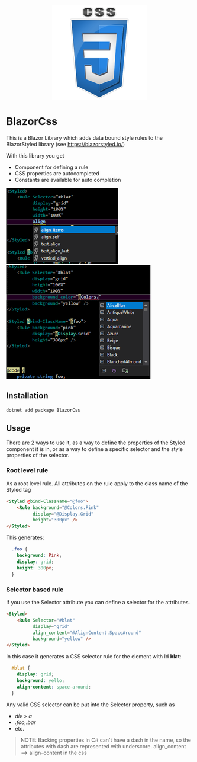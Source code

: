<p align="center">
  <img src="https://github.com/tomlm/BlazorCss/raw/master/icon256.png"/>
</p>

# BlazorCss
This is a Blazor Library which adds data bound style rules to the BlazorStyled library (see https://blazorstyled.io/) 

With this library you get
* Component for defining a rule
* CSS properties are autocompleted
* Constants are available for auto completion

![alt text](https://github.com/tomlm/BlazorCss/raw/master/NameCompletion.png)
![alt text](https://github.com/tomlm/BlazorCss/raw/master/ValueCompletion.png)


## Installation
```
dotnet add package BlazorCss 
```

## Usage
There are 2 ways to use it, as a way to define the properties of the Styled component it is in, or as a way to define
a specific selector and the style properties of the selector.

### Root level rule
As a root level rule.  All attributes on the rule apply to the class name of the Styled tag

```html
<Styled @bind-ClassName="@foo">
    <Rule background="@Colors.Pink"
          display="@Display.Grid"
          height="300px" />
</Styled>
```

This generates:
```css
  .foo {
    background: Pink;
    display: grid;
    height: 300px;
  }
```

### Selector based rule
If you use the Selector attribute you can define a selector for the attributes.

```html
<Styled>
    <Rule Selector="#blat"
          display="grid"
          align_content="@AlignContent.SpaceAround"
          background="yellow" />
</Styled>
```

In this case it generates a CSS selector rule for the element with Id **blat**:
```css
  #blat {
    display: grid;
    background: yello;
    align-content: space-around;
  }
```
Any valid CSS selector can be put into the Selector property, such as 
* *div > a*
* *.foo,.bar*
* etc.

> NOTE: Backing properties in C# can't have a dash in the name, so the attributes with dash are represented with underscore.
> align_content ==> align-content in the css

